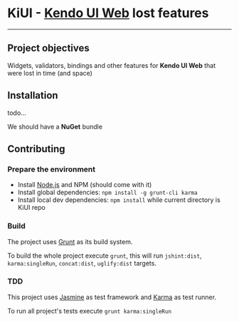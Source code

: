 # KiUI - [Kendo UI Web](http://www.kendoui.com/web.aspx) lost features

***

## Project objectives

Widgets, validators, bindings and other features for **Kendo UI Web** that were lost in time (and space)

## Installation

todo...

We should have a **NuGet** bundle

## Contributing

### Prepare the environment

* Install [Node.js](http://nodejs.org/) and NPM (should come with it)
* Install global dependencies: `npm install -g grunt-cli karma`
* Install local dev dependencies: `npm install` while current directory is KiUI repo

### Build

The project uses [Grunt](http://gruntjs.com/) as its build system.

To build the whole project execute `grunt`, this will run `jshint:dist`, `karma:singleRun`, `concat:dist`, `uglify:dist` targets.

### TDD

This project uses [Jasmine](http://pivotal.github.io/jasmine/) as test framework and
[Karma](http://karma-runner.github.io) as test runner.

To run all project's tests execute `grunt karma:singleRun`
